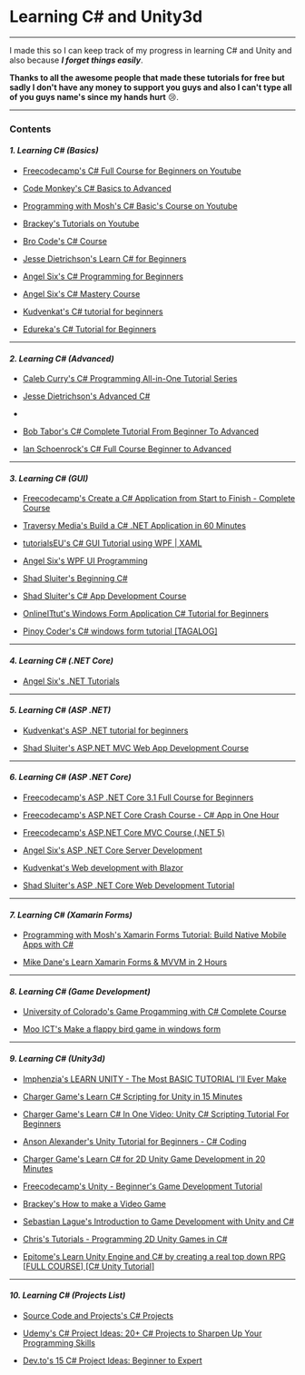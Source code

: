 # Learning C# and Unity3d

---

I made this so I can keep track of my progress in learning C# and Unity and also because **_I forget things easily_**.

**Thanks to all the awesome people that made these tutorials for free but sadly I don't have any money to support you guys and also I can't type all of you guys name's since my hands hurt** :cry:.

---

### Contents

#### *1. Learning C# (Basics)*

- [Freecodecamp's C# Full Course for Beginners on Youtube](https://youtu.be/GhQdlIFylQ8)

- [Code Monkey's C# Basics to Advanced](https://youtube.com/playlist?list=PLzDRvYVwl53t2GGC4rV_AmH7vSvSqjVmz)

- [Programming with Mosh's C# Basic's Course on Youtube](https://youtu.be/gfkTfcpWqAY)

- [Brackey's Tutorials on Youtube](https://youtube.com/playlist?list=PLPV2KyIb3jR4CtEelGPsmPzlvP7ISPYzR)

- [Bro Code's C# Course](https://youtu.be/wxznTygnRfQ)

- [Jesse Dietrichson's Learn C# for Beginners](https://youtube.com/playlist?list=PLhq7kqloVlM95ROEbGpJEdpadDmtrC343)

- [Angel Six's C# Programming for Beginners](https://youtube.com/playlist?list=PLrW43fNmjaQXhWOKalftye87ObZA-xNIJ)

- [Angel Six's C# Mastery Course](https://youtube.com/playlist?list=PLrW43fNmjaQVSmaezCeU-Hm4sMs2uKzYN)

- [Kudvenkat's C# tutorial for beginners](https://youtube.com/playlist?list=PLAC325451207E3105)

- [Edureka's C# Tutorial for Beginners](https://youtu.be/wLg-XdAmrak)

---

#### *2. Learning C# (Advanced)*

- [Caleb Curry's C# Programming All-in-One Tutorial Series](https://youtu.be/qOruiBrXlAw)

- [Jesse Dietrichson's Advanced C#](https://youtube.com/playlist?list=PLhq7kqloVlM95ROEbGpJEdpadDmtrC343)
- [](https://youtube.com/playlist?list=PLhq7kqloVlM9iFmPZpQMgFjL6LytLv1Md)

- [Bob Tabor's C# Complete Tutorial From Beginner To Advanced](https://youtu.be/FPeGkedZykA)

- [Ian Schoenrock's C# Full Course Beginner to Advanced](https://youtube.com/playlist?list=PLq5Uz3LSFff8GmtFeoXRZCtWBKQ0kWl-H)

---

#### *3. Learning C# (GUI)*

- [Freecodecamp's Create a C# Application from Start to Finish - Complete Course](https://youtu.be/wfWxdh-_k_4)

- [Traversy Media's Build a C# .NET Application in 60 Minutes](https://youtu.be/GcFJjpMFJvI)

- [tutorialsEU's C# GUI Tutorial using WPF | XAML](https://youtu.be/oSeYvMEH7jc)

- [Angel Six's WPF UI Programming](https://youtube.com/playlist?list=PLrW43fNmjaQVYF4zgsD0oL9Iv6u23PI6M)

- [Shad Sluiter's Beginning C#](https://youtube.com/playlist?list=PLhPyEFL5u-i1OqahGlxokXzn6Tns0VGi5)

- [Shad Sluiter's C# App Development Course](https://youtube.com/playlist?list=PLhPyEFL5u-i03yjAvWPwYyG6s3K0jH8QX)

- [OnlineITtut's Windows Form Application C# Tutorial for Beginners](https://youtu.be/zfz49gjnjcY)

- [Pinoy Coder's C# windows form tutorial [TAGALOG]](https://youtu.be/Vfr6dS8DjOY)

---

#### *4. Learning C# (.NET Core)*

- [Angel Six's .NET Tutorials](https://youtube.com/playlist?list=PLrW43fNmjaQVYtk81cuX254TQsJE3zgvx)

---

#### *5. Learning C# (ASP .NET)*

- [Kudvenkat's ASP .NET tutorial for beginners](https://youtube.com/playlist?list=PL6n9fhu94yhXQS_p1i-HLIftB9Y7Vnxlo) 

- [Shad Sluiter's ASP.NET MVC Web App Development Course](https://youtube.com/playlist?list=PLhPyEFL5u-i1u7EJDbg_yjsmwCAqLn4PD)

---

#### *6. Learning C# (ASP .NET Core)*

- [Freecodecamp's ASP .NET Core 3.1 Full Course for Beginners](https://youtu.be/C5cnZ-gZy2I)

- [Freecodecamp's ASP.NET Core Crash Course - C# App in One Hour](https://youtu.be/BfEjDD8mWYg)

- [Freecodecamp's ASP.NET Core MVC Course (.NET 5)](https://youtu.be/Pi46L7UYP8I)

- [Angel Six's ASP .NET Core Server Development](https://youtube.com/playlist?list=PLrW43fNmjaQUBZv0OiliNY4fStb4Vj1u4) 

- [Kudvenkat's Web development with Blazor](https://youtube.com/playlist?list=PL6n9fhu94yhXXmhl1U4_oHZS5nhaabpPN) 

- [Shad Sluiter's ASP .NET Core Web Development Tutorial](https://youtube.com/playlist?list=PLhPyEFL5u-i2ShGqmuP3uDdSy06hzBzdo)

---

#### *7. Learning C# (Xamarin Forms)*

- [Programming with Mosh's Xamarin Forms Tutorial: Build Native Mobile Apps with C#](https://youtu.be/93ZU6j59wL4)

- [Mike Dane's Learn Xamarin Forms & MVVM in 2 Hours](https://youtu.be/oNIvnCNzAqU)

---

#### *8. Learning C# (Game Development)*

- [University of Colorado's Game Progamming with C# Complete Course](https://youtu.be/XLW3Biw-a68)

- [Moo ICT's Make a flappy bird game in windows form](https://youtu.be/yUCCv-sFUDQ)

---

#### *9. Learning C# (Unity3d)*

- [Imphenzia's LEARN UNITY - The Most BASIC TUTORIAL I'll Ever Make](https://youtu.be/pwZpJzpE2lQ)

- [Charger Game's Learn C# Scripting for Unity in 15 Minutes](https://youtu.be/9tMvzrqBUP8)

- [Charger Game's Learn C# In One Video: Unity C# Scripting Tutorial For Beginners](https://youtu.be/7gX-M26Oj1Y)

- [Anson Alexander's Unity Tutorial for Beginners - C# Coding](https://youtu.be/7K2SMZQRKnw)

- [Charger Game's Learn C# for 2D Unity Game Development in 20 Minutes](https://youtu.be/5MmhSfyO3kg)

- [Freecodecamp's Unity - Beginner's Game Development Tutorial](https://youtu.be/gB1F9G0JXOo)

- [Brackey's How to make a Video Game](https://youtube.com/playlist?list=PLPV2KyIb3jR53Jce9hP7G5xC4O9AgnOuL)

- [Sebastian Lague's Introduction to Game Development with Unity and C#](https://youtube.com/playlist?list=PLFt_AvWsXl0fnA91TcmkRyhhixX9CO3Lw)

- [Chris's Tutorials - Programming 2D Unity Games in C#](https://youtu.be/6zD14z6TWLs)

- [Epitome's Learn Unity Engine and C# by creating a real top down RPG [FULL COURSE] [C# Unity Tutorial]](https://youtu.be/b8YUfee_pzc)

---

#### *10. Learning C# (Projects List)*

- [Source Code and Projects's C# Projects](https://code-projects.org/c/languages/project/c-sharp-projects/)

- [Udemy's C# Project Ideas: 20+ C# Projects to Sharpen Up Your Programming Skills](https://blog.udemy.com/c-sharp-projects/)

- [Dev.to's 15 C# Project Ideas: Beginner to Expert](https://dev.to/nerdjfpb/15-c-project-ideas-beginner-to-expert-with-tutorial-iio)
